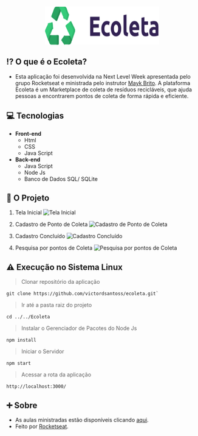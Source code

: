 <p align="center">
  <img width="300" height="100" src="https://raw.githubusercontent.com/senaarth/ecoleta/72caca73f5d1d931bf6e9590819bc89235ef59c9/.github/ecoleta.svg">
</p>

## :interrobang: O que é o Ecoleta?
* Esta aplicação foi desenvolvida na Next Level Week apresentada pelo grupo Rocketseat e ministrada pelo instrutor [Mayk Brito](https://www.linkedin.com/in/maykbrito/?originalSubdomain=br). A plataforma Ecoleta é um Marketplace de coleta de resíduos recicláveis, que ajuda pessoas a encontrarem pontos de coleta de forma rápida e eficiente. 

## :computer: Tecnologias
* **Front-end**
    - Html
    - CSS
    - Java Script
* **Back-end**
    - Java Script
    - Node Js
    - Banco de Dados SQL/ SQLite
  
## :deciduous_tree: O Projeto
1. Tela Inicial 
![Tela Inicial](https://i.imgur.com/bMpCyOI.png)

2. Cadastro de Ponto de Coleta
![Cadastro de Ponto de Coleta](https://i.imgur.com/Fhc4Soo.png)

3. Cadastro Concluído
![Cadastro Concluído](https://i.imgur.com/jvIxsIv.png)

4. Pesquisa por pontos de Coleta
![Pesquisa por pontos de Coleta](https://i.imgur.com/mhsogaG.png)


## :warning: Execução no Sistema Linux 
> Clonar repositório da aplicação

    git clone https://github.com/victordsantoss/ecoleta.git`
> Ir até a pasta raiz do projeto 

    cd ../../Ecoleta
> Instalar o Gerenciador de Pacotes do Node Js

    npm install 
> Iniciar o Servidor

    npm start 
> Acessar a rota da aplicação

    http://localhost:3000/

## :heavy_plus_sign: Sobre
* As aulas ministradas estão disponíveis clicando [aqui](https://drive.google.com/drive/folders/1m8KlZ-iKgz5GjmKf1OwyJ7vgY43bL7sm?usp=sharing).
* Feito por [Rocketseat](https://rocketseat.com.br/).

